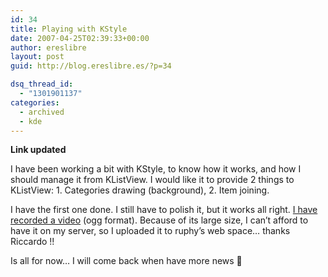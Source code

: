 ```yaml
---
id: 34
title: Playing with KStyle
date: 2007-04-25T02:39:33+00:00
author: ereslibre
layout: post
guid: http://blog.ereslibre.es/?p=34

dsq_thread_id:
  - "1301901137"
categories:
  - archived
  - kde
---
```

**Link updated**

I have been working a bit with KStyle, to know how it works, and how I should manage it from KListView. I would like it to provide 2 things to KListView: 1. Categories drawing (background), 2. Item joining.

I have the first one done. I still have to polish it, but it works all right. <a href="http://media.ereslibre.es/2007/04/categorization.ogg" target="_blank">I have recorded a video</a> (ogg format). Because of its large size, I can&#8217;t afford to have it on my server, so I uploaded it to ruphy&#8217;s web space&#8230; thanks Riccardo !!

Is all for now&#8230; I will come back when have more news 🙂
